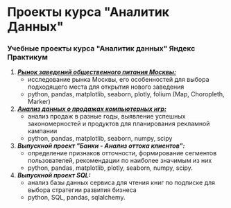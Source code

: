 # Проекты курса "Аналитик Данных"
### Учебные проекты курса "Аналитик данных" Яндекс Практикум

1. [***Рынок заведений общественного питания Москвы:***](https://github.com/MariaBeliaeva2025/data-analytics-practicum/tree/main/moscow_cafes_project)
    - исследование рынка Москвы, его особенностей для выбора подходящего места для открытия нового заведения
    - python, pandas, matplotlib, seaborn, plotly, folium (Map, Choropleth, Marker)  
2. [***Анализ данных о продажах компьютерных игр:***](https://github.com/MariaBeliaeva2025/data-analytics-practicum/tree/main/games_project)
    - анализ продаж в разные годы, выявление успешных закономерностей и продуктов для планирования рекламной кампании
    - python, pandas, matplotlib, seaborn, numpy, scipy
3. ***Выпускной проект "Банки - Анализ оттока клиентов":***
    -  определение признаков отточности, формирование сегментов пользователей, рекомендации по наиболее значимым из них
    -  python, pandas, matplotlib, plotly, seaborn, numpy, scipy.
6. ***Выпускной проект SQL:***
    - анализ базы данных сервиса для чтения книг по подписке для выбора стратегии развития бизнеса
    - python, SQL, pandas, sqlalchemy. 


